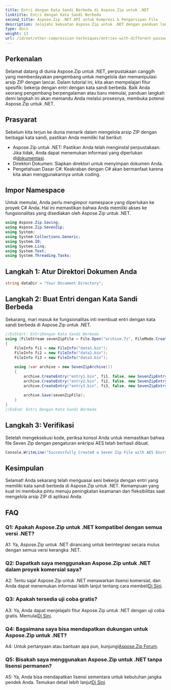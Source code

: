 ```yaml
---
title: Entri dengan Kata Sandi Berbeda di Aspose.Zip untuk .NET
linktitle: Entri dengan Kata Sandi Berbeda
second_title: Aspose.Zip .NET API untuk Kompresi & Pengarsipan File
description: Jelajahi kekuatan Aspose.Zip untuk .NET dengan panduan langkah demi langkah kami dalam mengelola arsip ZIP dengan kata sandi berbeda. Tingkatkan keamanan dan fleksibilitas dalam aplikasi Anda.
type: docs
weight: 13
url: /id/net/other-compression-techniques/entries-with-different-passwords/
---
```

## Perkenalan

Selamat datang di dunia Aspose.Zip untuk .NET, perpustakaan canggih yang memberdayakan pengembang untuk mengelola dan memanipulasi arsip ZIP dengan lancar. Dalam tutorial ini, kita akan mempelajari fitur spesifik: bekerja dengan entri dengan kata sandi berbeda. Baik Anda seorang pengembang berpengalaman atau baru memulai, panduan langkah demi langkah ini akan memandu Anda melalui prosesnya, membuka potensi Aspose.Zip untuk .NET.

## Prasyarat

Sebelum kita terjun ke dunia menarik dalam mengelola arsip ZIP dengan berbagai kata sandi, pastikan Anda memiliki hal berikut:

-  Aspose.Zip untuk .NET: Pastikan Anda telah menginstal perpustakaan. Jika tidak, Anda dapat menemukan informasi yang diperlukan di[dokumentasi](https://reference.aspose.com/zip/net/).
- Direktori Dokumen: Siapkan direktori untuk menyimpan dokumen Anda.
- Pengetahuan Dasar C#: Keakraban dengan C# akan bermanfaat karena kita akan menggunakannya untuk coding.

## Impor Namespace

Untuk memulai, Anda perlu mengimpor namespace yang diperlukan ke proyek C# Anda. Hal ini memastikan bahwa Anda memiliki akses ke fungsionalitas yang disediakan oleh Aspose.Zip untuk .NET.

```csharp
using Aspose.Zip.Saving;
using Aspose.Zip.SevenZip;
using System;
using System.Collections.Generic;
using System.IO;
using System.Linq;
using System.Text;
using System.Threading.Tasks;
```

## Langkah 1: Atur Direktori Dokumen Anda

```csharp
string dataDir = "Your Document Directory";
```

## Langkah 2: Buat Entri dengan Kata Sandi Berbeda

Sekarang, mari masuk ke fungsionalitas inti membuat entri dengan kata sandi berbeda di Aspose.Zip untuk .NET.

```csharp
//ExStart: EntriDengan Kata Sandi Berbeda
using (FileStream sevenZipFile = File.Open("archive.7z", FileMode.Create))
{
    FileInfo fi1 = new FileInfo("data1.bin");
    FileInfo fi2 = new FileInfo("data2.bin");
    FileInfo fi3 = new FileInfo("data3.bin");

    using (var archive = new SevenZipArchive())
    {
        archive.CreateEntry("entry1.bin", fi1, false, new SevenZipEntrySettings(new SevenZipStoreCompressionSettings(), new SevenZipAESEncryptionSettings("test1")));
        archive.CreateEntry("entry2.bin", fi2, false, new SevenZipEntrySettings(new SevenZipStoreCompressionSettings(), new SevenZipAESEncryptionSettings("test2")));
        archive.CreateEntry("entry3.bin", fi3, false, new SevenZipEntrySettings(new SevenZipStoreCompressionSettings(), new SevenZipAESEncryptionSettings("test3")));
        
        archive.Save(sevenZipFile);
    }
}
//ExEnd: Entri Dengan Kata Sandi Berbeda
```

## Langkah 3: Verifikasi

Setelah mengeksekusi kode, periksa konsol Anda untuk memastikan bahwa file Seven Zip dengan pengaturan enkripsi AES telah berhasil dibuat.

```csharp
Console.WriteLine("Successfully Created a Seven Zip File with AES Encryption Settings");
```

## Kesimpulan

Selamat! Anda sekarang telah menguasai seni bekerja dengan entri yang memiliki kata sandi berbeda di Aspose.Zip untuk .NET. Kemampuan yang kuat ini membuka pintu menuju peningkatan keamanan dan fleksibilitas saat mengelola arsip ZIP di aplikasi Anda.

## FAQ

### Q1: Apakah Aspose.Zip untuk .NET kompatibel dengan semua versi .NET?

A1: Ya, Aspose.Zip untuk .NET dirancang untuk berintegrasi secara mulus dengan semua versi kerangka .NET.

### Q2: Dapatkah saya menggunakan Aspose.Zip untuk .NET dalam proyek komersial saya?

A2: Tentu saja! Aspose.Zip untuk .NET menawarkan lisensi komersial, dan Anda dapat menemukan informasi lebih lanjut tentang cara membeli[Di Sini](https://purchase.aspose.com/buy).

### Q3: Apakah tersedia uji coba gratis?

 A3: Ya, Anda dapat menjelajahi fitur Aspose.Zip untuk .NET dengan uji coba gratis. Memulai[Di Sini](https://releases.aspose.com/).

### Q4: Bagaimana saya bisa mendapatkan dukungan untuk Aspose.Zip untuk .NET?

 A4: Untuk pertanyaan atau bantuan apa pun, kunjungi[Aspose.Zip Forum](https://forum.aspose.com/c/zip/37).

### Q5: Bisakah saya menggunakan Aspose.Zip untuk .NET tanpa lisensi permanen?

 A5: Ya, Anda bisa mendapatkan lisensi sementara untuk kebutuhan jangka pendek Anda. Temukan detail lebih lanjut[Di Sini](https://purchase.aspose.com/temporary-license/).